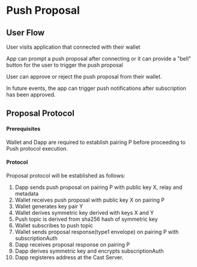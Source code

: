 # Push Proposal

## User Flow

User visits application that connected with their wallet

App can prompt a push proposal after connecting or it can provide a "bell" button for the user to trigger the push proposal

User can approve or reject the push proposal from their wallet.

In future events, the app can trigger push notifications after subscription has been approved.

## Proposal Protocol

#### Prerequisites
Wallet and Dapp are required to establish pairing P before proceeding to Push protocol execution.


#### Protocol

Proposal protocol will be established as follows:

1. Dapp sends push proposal on pairing P with public key X, relay and metadata
2. Wallet receives push proposal with public key X on pairing P
3. Wallet generates key pair Y
4. Wallet derives symmetric key derived with keys X and Y
5. Push topic is derived from sha256 hash of symmetric key 
6. Wallet subscribes to push topic 
7. Wallet sends proposal response(type1 envelope) on pairing P with subscriptionAuth
8. Dapp receives proposal response on pairing P
9. Dapp derives symmetric key and encrypts subscriptionAuth
11. Dapp registeres address at the Cast Server. 
 
